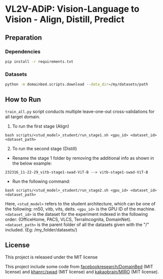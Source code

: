 # VL2V-ADiP: Vision-Language to Vision - Align, Distill, Predict

## Preparation

### Dependencies

```sh
pip install -r requirements.txt
```

### Datasets

```sh
python -m domainbed.scripts.download --data_dir=/my/datasets/path
```

## How to Run

`train_all.py` script conducts multiple leave-one-out cross-validations for all target domain.

1. To run the first stage (Align)

```
bash scripts/<stud_model>_student/run_stage1.sh <gpu_id> <dataset_id> <dataset_path>
```

2. To run the second stage (Distill)

- Rename the stage 1 folder by removing the additional info as shown in the below example:
```
232316_11-22-29_vitb-stage1-swad-ViT-B --> vitb-stage1-swad-ViT-B
```
- Run the following command:
```
bash scripts/<stud_model>_student/run_stage2.sh <gpu_id> <dataset_id> <dataset_path>
```

Here, ```<stud_model>``` refers to the student architecture, which can be one of the following: rn50, vitb, vits, deits. ```<gpu_id>``` is the GPU ID of the machine. ```<dataset_id>``` is the dataset for the experiment indexed in the following order: (OfficeHome, PACS, VLCS, TerraIncognita, DomainNet). ```<dataset_path>``` is the parent folder of all the datasets given with the "/" included. (Eg: /my_folder/datasets/) 


## License

This project is released under the MIT license

This project include some code from [facebookresearch/DomainBed](https://github.com/facebookresearch/DomainBed) (MIT license) and
[khanrc/swad](https://github.com/khanrc/swad) (MIT license) and [kakaobrain/MIRO](https://github.com/kakaobrain/miro) (MIT license).
